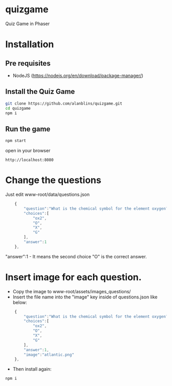# quizgame
Quiz Game in Phaser

# Installation
## Pre requisites
 * NodeJS (https://nodejs.org/en/download/package-manager/)
 

## Install the Quiz Game
```sh
git clone https://github.com/alanblins/quizgame.git
cd quizgame
npm i
```

## Run the game
```sh
npm start
```
open in your browser 
```
http://localhost:8080
```

# Change the questions
Just edit www-root/data/questions.json
```javascript
	{
		"question":"What is the chemical symbol for the element oxygen?",
		"choices":[
			"ox2",
			"O",
			"X",
			"G"
		],
		"answer":1
	},
```
"answer":1 - It means the second choice "O" is the correct answer.

# Insert image for each question.
* Copy the image to www-root/assets/images_questions/
* Insert the file name into the "image" key inside of questions.json like below:

```javascript
	{
		"question":"What is the chemical symbol for the element oxygen?",
		"choices":[
			"ox2",
			"O",
			"X",
			"G"
		],
		"answer":1,
		"image":"atlantic.png"
	},
```

* Then install again:
```sh
npm i
```
